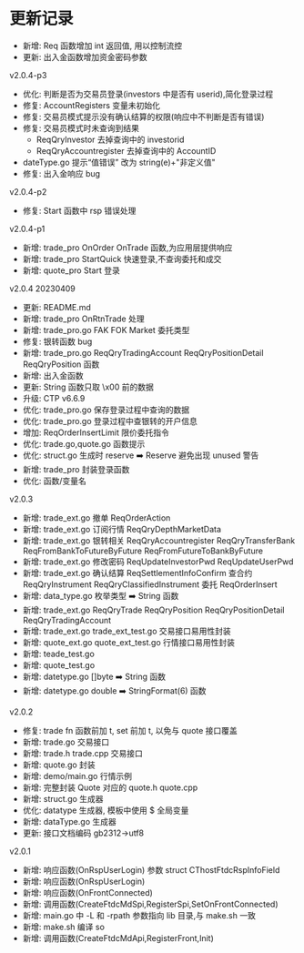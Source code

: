# 更新记录

- 新增: Req 函数增加 int 返回值, 用以控制流控
- 更新: 出入金函数增加资金密码参数

v2.0.4-p3

- 优化: 判断是否为交易员登录(investors 中是否有 userid),简化登录过程
- 修复: AccountRegisters 变量未初始化
- 修复: 交易员模式提示没有确认结算的权限(响应中不判断是否有错误)
- 修复: 交易员模式时未查询到结果
  - ReqQryInvestor 去掉查询中的 investorid
  - ReqQryAccountregister 去掉查询中的 AccountID
- dateType.go 提示“值错误” 改为 string(e)+"非定义值"
- 修复: 出入金响应 bug

v2.0.4-p2

- 修复: Start 函数中 rsp 错误处理

v2.0.4-p1

- 新增: trade_pro OnOrder OnTrade 函数,为应用层提供响应
- 新增: trade_pro StartQuick 快速登录,不查询委托和成交
- 新增: quote_pro Start 登录

v2.0.4 20230409

- 更新: README.md
- 新增: trade_pro OnRtnTrade 处理
- 新增: trade_pro.go FAK FOK Market 委托类型
- 修复: 银转函数 bug
- 新增: trade_pro.go ReqQryTradingAccount ReqQryPositionDetail ReqQryPosition 函数
- 新增: 出入金函数
- 更新: String 函数只取 \x00 前的数据
- 升级: CTP v6.6.9
- 优化: trade_pro.go 保存登录过程中查询的数据
- 优化: trade_pro.go 登录过程中查银转的开户信息
- 增加: ReqOrderInsertLimit 限价委托指令
- 优化: trade.go,quote.go 函数提示
- 优化: struct.go 生成时 reserve ➡️ Reserve 避免出现 unused 警告
- 新增: trade_pro 封装登录函数
- 优化: 函数/变量名

v2.0.3

- 新增: trade_ext.go 撤单 ReqOrderAction
- 新增: trade_ext.go 订阅行情 ReqQryDepthMarketData
- 新增: trade_ext.go 银转相关 ReqQryAccountregister ReqQryTransferBank ReqFromBankToFutureByFuture ReqFromFutureToBankByFuture
- 新增: trade_ext.go 修改密码 ReqUpdateInvestorPwd ReqUpdateUserPwd
- 新增: trade_ext.go 确认结算 ReqSettlementInfoConfirm 查合约 ReqQryInstrument ReqQryClassifiedInstrument 委托 ReqOrderInsert
- 新增: data_type.go 枚举类型 ➡️ String 函数
- 新增: trade_ext.go ReqQryTrade ReqQryPosition ReqQryPositionDetail ReqQryTradingAccount
- 新增: trade_ext.go trade_ext_test.go 交易接口易用性封装
- 新增: quote_ext.go quote_ext_test.go 行情接口易用性封装
- 新增: teade_test.go
- 新增: quote_test.go
- 新增: datetype.go []byte ➡️ String 函数
- 新增: datetype.go double ➡️ StringFormat(6) 函数

v2.0.2

- 修复: trade fn 函数前加 t, set 前加 t, 以免与 quote 接口覆盖
- 新增: trade.go 交易接口
- 新增: trade.h trade.cpp 交易接口
- 新增: quote.go 封装
- 新增: demo/main.go 行情示例
- 新增: 完整封装 Quote 对应的 quote.h quote.cpp
- 新增: struct.go 生成器
- 优化: datatype 生成器, 模板中使用 $ 全局变量
- 新增: dataType.go 生成器
- 更新: 接口文档编码 gb2312->utf8

v2.0.1

- 新增: 响应函数(OnRspUserLogin) 参数 struct CThostFtdcRspInfoField
- 新增: 响应函数(OnRspUserLogin)
- 新增: 响应函数(OnFrontConnected)
- 新增: 调用函数(CreateFtdcMdSpi,RegisterSpi,SetOnFrontConnected)
- 新增: main.go 中 -L 和 -rpath 参数指向 lib 目录,与 make.sh 一致
- 新增: make.sh 编译 so
- 新增: 调用函数(CreateFtdcMdApi,RegisterFront,Init)
